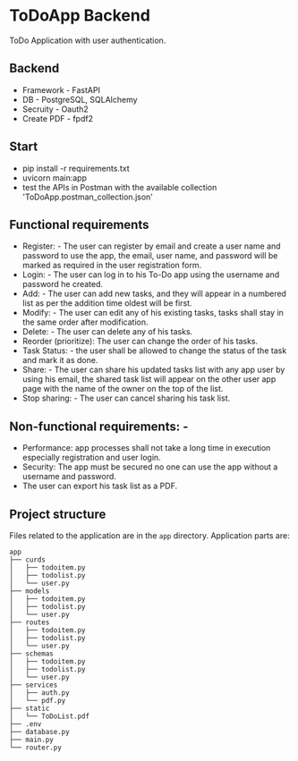 # ToDoApp Backend

ToDo Application with user authentication.

## Backend
- Framework - FastAPI
- DB - PostgreSQL, SQLAlchemy
- Secruity - Oauth2
- Create PDF - fpdf2

## Start
- pip install -r requirements.txt
- uvicorn main:app
- test the APIs in Postman with the available collection 'ToDoApp.postman_collection.json'

## Functional requirements 
- Register: - The user can register by email and create a user name and 
password to use the app, the email, user name, and password 
will be marked as required in the user registration form.
- Login: - The user can log in to his To-Do app using the username and 
password he created.
- Add: - The user can add new tasks, and they will appear in a numbered list
as per the addition time oldest will be first.
- Modify: - The user can edit any of his existing tasks, tasks shall stay in 
the same order after modification.
- Delete: - The user can delete any of his tasks.
- Reorder (prioritize): The user can change the order of his tasks.
- Task Status: - the user shall be allowed to change the status of the 
task and mark it as done.
- Share: - The user can share his updated tasks list with any app user by 
using his email, the shared task list will appear on the other user 
app page with the name of the owner on the top of the list.
- Stop sharing: - The user can cancel sharing his task list.

## Non-functional requirements: -
- Performance: app processes shall not take a long time in execution 
especially registration and user login. 
- Security: The app must be secured no one can use the app without 
a username and password.
- The user can export his task list as a PDF.


Project structure
-----------------
Files related to the application are in the ``app`` directory.
Application parts are:
```text
app
├── curds
│   ├── todoitem.py
│   ├── todolist.py
│   └── user.py
├── models
│   ├── todoitem.py
│   ├── todolist.py
│   └── user.py
├── routes
│   ├── todoitem.py
│   ├── todolist.py
│   └── user.py
├── schemas
│   ├── todoitem.py
│   ├── todolist.py
│   └── user.py
├── services
│   ├── auth.py
│   └── pdf.py
├── static
│   └── ToDoList.pdf
├── .env
├── database.py
├── main.py
└── router.py
